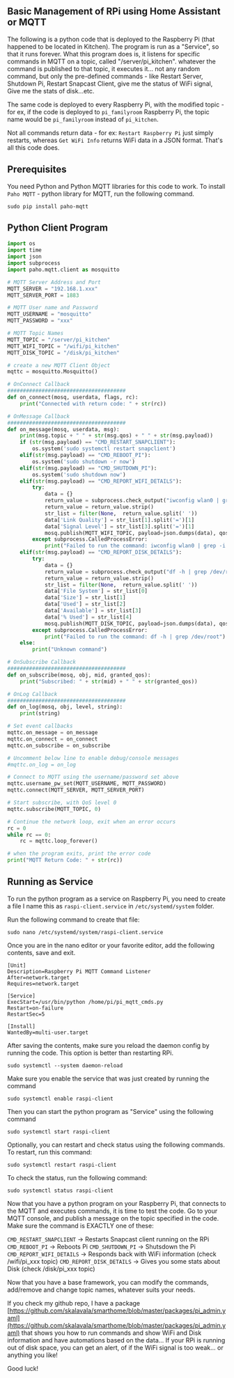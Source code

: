 ## Basic Management of RPi using Home Assistant or MQTT

The following is a python code that is deployed to the Raspberry Pi (that happened to be located in Kitchen). The program is run as a "Service", so that it runs forever. What this program does is, it listens for specific commands in MQTT on a topic, called "/server/pi_kitchen". whatever the command is published to that topic, it executes it... not any random command, but only the pre-defined commands - like Restart Server, Shutdown Pi, Restart Snapcast Client, give me the status of WiFi signal, Give me the stats of disk...etc.

The same code is deployed to every Raspberry Pi, with the modified topic - for ex, if the code is deployed to `pi_familyroom` Raspberry Pi, the topic name would be `pi_familyroom` instead of `pi_kitchen`.

Not all commands return data - for ex: `Restart Raspberry Pi` just simply restarts, whereas `Get WiFi Info` returns WiFi data in a JSON format. That's all this code does. 

## Prerequisites
You need Python and Python MQTT libraries for this code to work. To install `Paho MQTT` - python library for MQTT, run the following command.

```
sudo pip install paho-mqtt
```

## Python Client Program

```python
import os
import time
import json
import subprocess
import paho.mqtt.client as mosquitto

# MQTT Server Address and Port
MQTT_SERVER = "192.168.1.xxx"
MQTT_SERVER_PORT = 1883

# MQTT User name and Password
MQTT_USERNAME = "mosquitto"
MQTT_PASSWORD = "xxx"

# MQTT Topic Names
MQTT_TOPIC = "/server/pi_kitchen"
MQTT_WIFI_TOPIC = "/wifi/pi_kitchen"
MQTT_DISK_TOPIC = "/disk/pi_kitchen"

# create a new MQTT Client Object
mqttc = mosquitto.Mosquitto()

# OnConnect Callback
######################################
def on_connect(mosq, userdata, flags, rc):
    print("Connected with return code: " + str(rc))

# OnMessage Callback
######################################
def on_message(mosq, userdata, msg):
    print(msg.topic + " " + str(msg.qos) + " " + str(msg.payload))
    if (str(msg.payload) == "CMD_RESTART_SNAPCLIENT"):
        os.system('sudo systemctl restart snapclient')
    elif(str(msg.payload) == "CMD_REBOOT_PI"):
        os.system('sudo shutdown -r now')
    elif(str(msg.payload) == "CMD_SHUTDOWN_PI"):
        os.system('sudo shutdown now')
    elif(str(msg.payload) == "CMD_REPORT_WIFI_DETAILS"):
        try:
            data = {}
            return_value = subprocess.check_output("iwconfig wlan0 | grep -i signal", shell=True)
            return_value = return_value.strip()
            str_list = filter(None,  return_value.split(' '))
            data['Link Quality'] = str_list[1].split('=')[1]
            data['Signal Level'] = str_list[3].split('=')[1]
            mosq.publish(MQTT_WIFI_TOPIC, payload=json.dumps(data), qos=0, retain=False)
        except subprocess.CalledProcessError:
            print("Failed to run the command: iwconfig wlan0 | grep -i signal")
    elif(str(msg.payload) == "CMD_REPORT_DISK_DETAILS"):
        try:
            data = {}
            return_value = subprocess.check_output("df -h | grep /dev/root", shell=True)
            return_value = return_value.strip()
            str_list = filter(None,  return_value.split(' '))
            data['File System'] = str_list[0]
            data['Size'] = str_list[1]
            data['Used'] = str_list[2]
            data['Available'] = str_list[3]
            data['% Used'] = str_list[4]
            mosq.publish(MQTT_DISK_TOPIC, payload=json.dumps(data), qos=0, retain=False)
        except subprocess.CalledProcessError:
            print("Failed to run the command: df -h | grep /dev/root")
    else:
        print("Unknown command")

# OnSubscribe Callback
######################################
def on_subscribe(mosq, obj, mid, granted_qos):
    print("Subscribed: " + str(mid) + " " + str(granted_qos))

# OnLog Callback
######################################
def on_log(mosq, obj, level, string):
    print(string)

# Set event callbacks
mqttc.on_message = on_message
mqttc.on_connect = on_connect
mqttc.on_subscribe = on_subscribe

# Uncomment below line to enable debug/console messages
#mqttc.on_log = on_log

# Connect to MQTT using the username/password set above
mqttc.username_pw_set(MQTT_USERNAME, MQTT_PASSWORD)
mqttc.connect(MQTT_SERVER, MQTT_SERVER_PORT)

# Start subscribe, with QoS level 0
mqttc.subscribe(MQTT_TOPIC, 0)

# Continue the network loop, exit when an error occurs
rc = 0
while rc == 0:
    rc = mqttc.loop_forever()

# when the program exits, print the error code
print("MQTT Return Code: " + str(rc))
```

## Running as Service
To run the python program as a service on Raspberry Pi, you need to create a file  I name this as `raspi-client.service` in `/etc/systemd/system` folder.

Run the following command to create that file:
```
sudo nano /etc/systemd/system/raspi-client.service
```

Once you are in the nano editor or your favorite editor, add the following contents, save and exit.

```
[Unit]
Description=Raspberry Pi MQTT Command Listener
After=network.target
Requires=network.target

[Service]
ExecStart=/usr/bin/python /home/pi/pi_mqtt_cmds.py
Restart=on-failure
RestartSec=5

[Install]
WantedBy=multi-user.target
```
After saving the contents, make sure you reload the daemon config by running the code. This option is better than restarting RPi.

```
sudo systemctl --system daemon-reload
```

Make sure you enable the service that was just created by running the command
```
sudo systemctl enable raspi-client
```

Then you can start the python program as "Service" using the following command
```
sudo systemctl start raspi-client
```

Optionally, you can restart and check status using the following commands. To restart, run this command:
```
sudo systemctl restart raspi-client
```

To check the status, run the following command:
```
sudo systemctl status raspi-client
```

Now that you have a python program on your Raspberry Pi, that connects to the MQTT and executes commands, it is time to test the code. Go to your MQTT console, and publish a message on the topic specified in the code. Make sure the command is EXACTLY one of these:

`CMD_RESTART_SNAPCLIENT` -> Restarts Snapcast client running on the RPi
`CMD_REBOOT_PI` -> Reboots Pi
`CMD_SHUTDOWN_PI` -> Shutsdown the Pi
`CMD_REPORT_WIFI_DETAILS` -> Responds back with WiFi information (check /wifi/pi_xxx topic)
`CMD_REPORT_DISK_DETAILS` -> Gives you some stats about Disk (check /disk/pi_xxx topic)


Now that you have a base framework, you can modify the commands, add/remove and change topic names, whatever suits your needs. 

If you check my github repo, I have a package [https://github.com/skalavala/smarthome/blob/master/packages/pi_admin.yaml](https://github.com/skalavala/smarthome/blob/master/packages/pi_admin.yaml) that shows you how to run commands and show WiFi and Disk information and have automations based on the data... If your RPi is running out of disk space, you can get an alert, of if the WiFi signal is too weak... or anything you like! 

Good luck!
